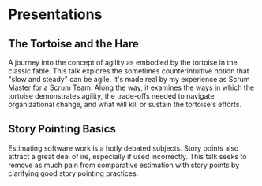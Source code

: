 # Presentations
## The Tortoise and the Hare
A journey into the concept of agility as embodied by the tortoise in the classic fable. This talk explores the sometimes counterintuitive notion that "slow and steady" can be agile. It's made real by my experience as Scrum Master for a Scrum Team. Along the way, it examines the ways in which the tortoise demonstrates agility, the trade-offs needed to navigate organizational change, and what will kill or sustain the tortoise's efforts.

## Story Pointing Basics
Estimating software work is a hotly debated subjects. Story points also attract a great deal of ire, especially if used incorrectly. This talk seeks to remove as much pain from comparative estimation with story points by clarifying good story pointing practices. 